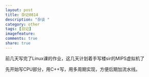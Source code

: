 ```yaml
---
layout: post
title: 杂记0814
description: "杂谈 "
category: other
tags: [日记]
imagefeature: 
comments: true
share: true
---
```

前几天写完了Linux课的作业，这几天计划着手写楼sir的MIPS虚拟机了

<!--more-->
先开始写CPU部分，用C++写，用多周期实现，方便后期加流水线。
